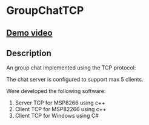 # GroupChatTCP

## [Demo video](https://youtu.be/lL53f6YUCTY)

## Description
An group chat implemented using the TCP protocol:

The chat server is configured to support max 5 clients.

Were developed the following software:
1. Server TCP for MSP8266 using c++
2. Client TCP for MSP82266 using c++
3. Client TCP for Windows using C#

